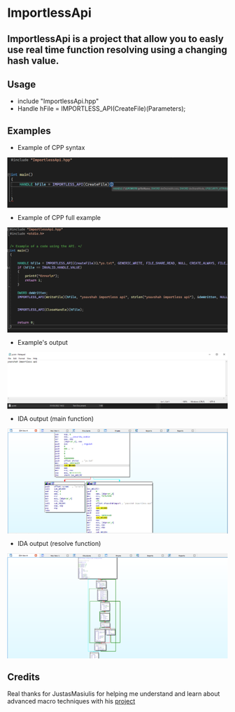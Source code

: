 
# ImportlessApi

  ## ImportlessApi is a project that allow you to easly use real time function resolving using a changing hash value.

  ## Usage
  
  * include "ImportlessApi.hpp"
  * Handle hFile = IMPORTLESS_API(CreateFile)(Parameters);

  ## Examples

  * Example of CPP syntax
<img align="center" src="https://raw.githubusercontent.com/yoavshah/ImportlessApi/master/images/CPP_Syntax.png" />

  * Example of CPP full example
<img align="center" src="https://raw.githubusercontent.com/yoavshah/ImportlessApi/master/images/CPP_Example.png" />

  * Example's output
<img align="center" src="https://raw.githubusercontent.com/yoavshah/ImportlessApi/master/images/OUTPUT_Example.png" />

  * IDA output (main function)
<img align="center" src="https://raw.githubusercontent.com/yoavshah/ImportlessApi/master/images/IDA_Example_1.png" />

  * IDA output (resolve function)
<img align="center" src="https://raw.githubusercontent.com/yoavshah/ImportlessApi/master/images/IDA_Example_2.png" />


  ## Credits
  Real thanks for JustasMasiulis for helping me understand and learn about advanced macro techniques with his [project](https://github.com/JustasMasiulis/lazy_importer/)





